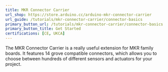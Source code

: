 ```yaml
---
title: MKR Connector Carrier
url_shop: https://store.arduino.cc/arduino-mkr-connector-carrier
url_guide: /tutorials/mkr-connector-carrier/connector-basics
primary_button_url: /tutorials/mkr-connector-carrier/connector-basics
primary_button_title: Get Started
certifications: [CE, UKCA]
---
```


The MKR Connector Carrier is a really useful extension for MKR family boards. It features 14 grove compatible connectors, which allows you to choose between hundreds of different sensors and actuators for your project.     
